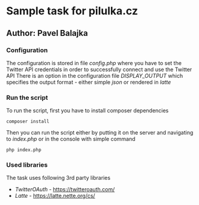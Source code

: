 # Sample task for pilulka.cz
## Author: Pavel Balajka

### Configuration
The configuration is stored in file _config.php_ where you have to set the Twitter API credentials in order to successfully connect and use the Twitter API
There is an option in the configuration file _DISPLAY_OUTPUT_ which specifies the output format - either simple _json_ or rendered in _latte_

### Run the script
To run the script, first you have to install composer dependencies
```
composer install
```

Then you can run the script either by putting it on the server and navigating to _index.php_ or in the console with simple command
```
php index.php
```

### Used libraries
The task uses following 3rd party libraries
- *TwitterOAuth* - https://twitteroauth.com/
- *Latte* - https://latte.nette.org/cs/

